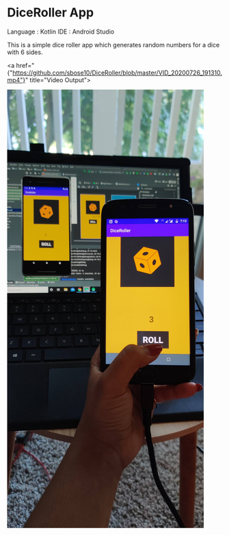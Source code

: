 # DiceRoller App 

Language : Kotlin
IDE : Android Studio

This is a simple dice roller app which generates random numbers for a dice with 6 sides. 

<a href="{"https://github.com/sbose10/DiceRoller/blob/master/VID_20200726_191310.mp4"}" title="Video Output"></a>

<img src="https://github.com/sbose10/DiceRoller/blob/master/DiceOutput.jpg"/>

